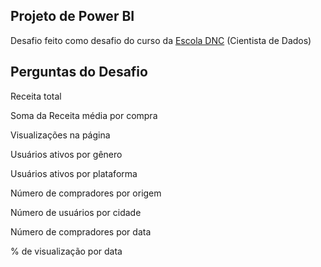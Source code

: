 ## Projeto de Power BI

Desafio feito como desafio do curso da [Escola DNC](https://www.escoladnc.com.br) (Cientista de Dados)

## Perguntas do Desafio

Receita total

Soma da Receita média por compra

Visualizações na página

Usuários ativos por gênero

Usuários ativos por plataforma

Número de compradores por origem

Número de usuários por cidade

Número de compradores por data

% de visualização por data
